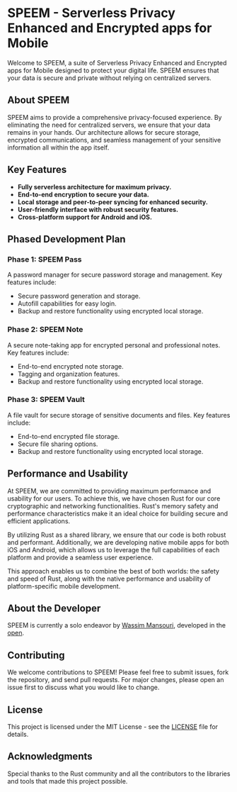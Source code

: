 # SPEEM - Serverless Privacy Enhanced and Encrypted apps for Mobile

Welcome to SPEEM, a suite of Serverless Privacy Enhanced and Encrypted apps for Mobile designed to protect your digital life. SPEEM ensures that your data is secure and private without relying on centralized servers.

## About SPEEM

SPEEM aims to provide a comprehensive privacy-focused experience. By eliminating the need for centralized servers, we ensure that your data remains in your hands. Our architecture allows for secure storage, encrypted communications, and seamless management of your sensitive information all within the app itself.

## Key Features

- **Fully serverless architecture for maximum privacy.**
- **End-to-end encryption to secure your data.**
- **Local storage and peer-to-peer syncing for enhanced security.**
- **User-friendly interface with robust security features.**
- **Cross-platform support for Android and iOS.**

## Phased Development Plan

### Phase 1: SPEEM Pass

A password manager for secure password storage and management. Key features include:
- Secure password generation and storage.
- Autofill capabilities for easy login.
- Backup and restore functionality using encrypted local storage.

### Phase 2: SPEEM Note

A secure note-taking app for encrypted personal and professional notes. Key features include:
- End-to-end encrypted note storage.
- Tagging and organization features.
- Backup and restore functionality using encrypted local storage.

### Phase 3: SPEEM Vault

A file vault for secure storage of sensitive documents and files. Key features include:
- End-to-end encrypted file storage.
- Secure file sharing options.
- Backup and restore functionality using encrypted local storage.

## Performance and Usability

At SPEEM, we are committed to providing maximum performance and usability for our users. To achieve this, we have chosen Rust for our core cryptographic and networking functionalities. Rust's memory safety and performance characteristics make it an ideal choice for building secure and efficient applications.

By utilizing Rust as a shared library, we ensure that our code is both robust and performant. Additionally, we are developing native mobile apps for both iOS and Android, which allows us to leverage the full capabilities of each platform and provide a seamless user experience.

This approach enables us to combine the best of both worlds: the safety and speed of Rust, along with the native performance and usability of platform-specific mobile development.

## About the Developer

SPEEM is currently a solo endeavor by [Wassim Mansouri](https://wassimans.com), developed in the [open](https://github.com/SPEEM-App/speem-app).

## Contributing

We welcome contributions to SPEEM! Please feel free to submit issues, fork the repository, and send pull requests. For major changes, please open an issue first to discuss what you would like to change.

## License

This project is licensed under the MIT License - see the [LICENSE](LICENSE) file for details.

## Acknowledgments

Special thanks to the Rust community and all the contributors to the libraries and tools that made this project possible.
